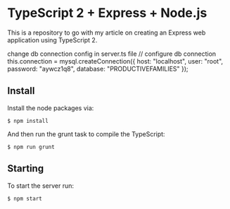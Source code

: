 # TypeScript 2 + Express + Node.js

This is a repository to go with my article on creating an Express web application using TypeScript 2.


change db connection config in server.ts file
// configure db connection
this.connection = mysql.createConnection({
      host: "localhost",
      user: "root",
      password: "aywcz1q8",
      database: "PRODUCTIVEFAMILIES"
  });

## Install

Install the node packages via:

`$ npm install`

And then run the grunt task to compile the TypeScript:

`$ npm run grunt`

## Starting

To start the server run:

`$ npm start`
